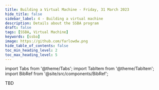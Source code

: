 ```yaml
---
title: Building a Virtual Machine - Friday, 31 March 2023
hide_title: false
sidebar_label: 4 - Building a virtual machine
description: Details about the SSBA program
draft: false
tags: [SSBA, Virtual Machine]
keywords: [ssba]
image: https://github.com/farlowdw.png
hide_table_of_contents: false
toc_min_heading_level: 2
toc_max_heading_level: 5
---
```


import Tabs from '@theme/Tabs';
import TabItem from '@theme/TabItem';
import BibRef from '@site/src/components/BibRef';

TBD